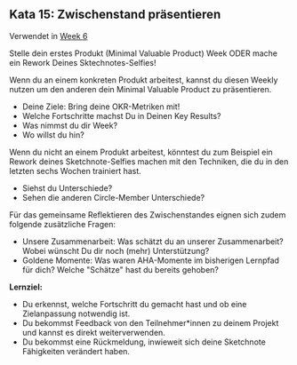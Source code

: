 ## Kata 15: Zwischenstand präsentieren

Verwendet in [Week 6](0410_Week_06.md)

Stelle dein erstes Produkt (Minimal Valuable Product) Week ODER mache ein Rework Deines Sktechnotes-Selfies!

Wenn du an einem konkreten Produkt arbeitest, kannst du diesen Weekly nutzen um den anderen dein Minimal Valuable Product zu präsentieren.

- Deine Ziele: Bring deine OKR-Metriken mit! 
- Welche Fortschritte machst Du in Deinen Key Results? 
- Was nimmst du dir Week? 
- Wo willst du hin?

Wenn du nicht an einem Produkt arbeitest, könntest du zum Beispiel ein Rework deines Sketchnote-Selfies machen mit den Techniken, die du in den letzten sechs Wochen trainiert hast.

- Siehst du Unterschiede?
- Sehen die anderen Circle-Member Unterschiede?

Für das gemeinsame Reflektieren des Zwischenstandes eignen sich zudem folgende zusätzliche Fragen:

- Unsere Zusammenarbeit: Was schätzt du an unserer Zusammenarbeit? Wobei wünscht Du dir noch (mehr) Unterstützung?
- Goldene Momente: Was waren AHA-Momente im bisherigen Lernpfad für dich? Welche "Schätze" hast du bereits gehoben?

**Lernziel:**

- Du erkennst, welche Fortschritt du gemacht hast und ob eine Zielanpassung notwendig ist.
- Du bekommst Feedback von den Teilnehmer\*innen zu deinem Projekt und kannst es direkt weiterverwenden.
- Du bekommst eine Rückmeldung, inwieweit sich deine Sketchnote Fähigkeiten verändert haben.